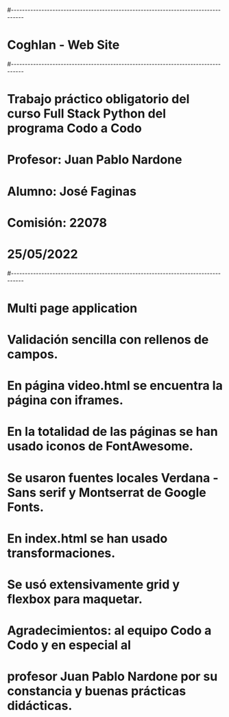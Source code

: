 #----------------------------------------------------------------------------------
# Coghlan - Web Site
#----------------------------------------------------------------------------------
# Trabajo práctico obligatorio del curso Full Stack Python del programa Codo a Codo
# Profesor: Juan Pablo Nardone
# Alumno: José Faginas
# Comisión: 22078
# 25/05/2022
#----------------------------------------------------------------------------------
# Multi page application
# Validación sencilla con rellenos de campos.
# En página video.html se encuentra la página con iframes.
# En la totalidad de las páginas se han usado iconos de FontAwesome.
# Se usaron fuentes locales Verdana - Sans serif y Montserrat de Google Fonts.
# En index.html se han usado transformaciones. 
# Se usó extensivamente grid y flexbox para maquetar.
# Agradecimientos: al equipo Codo a Codo y en especial al 
# profesor Juan Pablo Nardone por su constancia y buenas prácticas didácticas.
